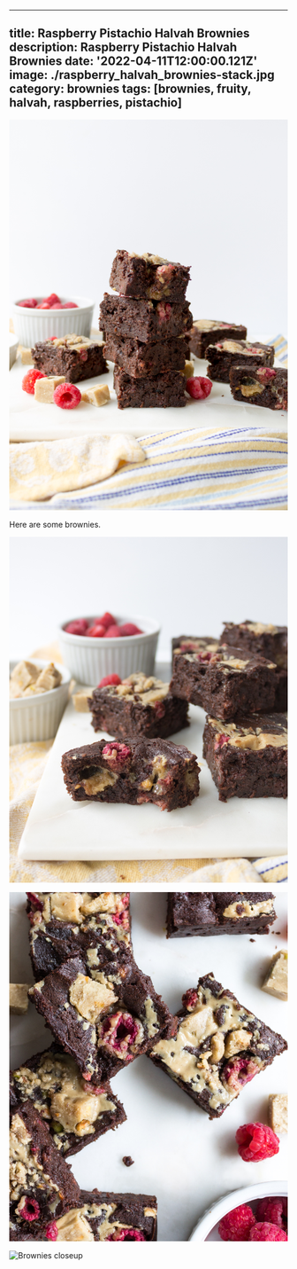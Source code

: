 ---
title: Raspberry Pistachio Halvah Brownies
description: Raspberry Pistachio Halvah Brownies
date: '2022-04-11T12:00:00.121Z'
image: ./raspberry_halvah_brownies-stack.jpg
category: brownies
tags: [brownies, fruity, halvah, raspberries, pistachio]
------

![Stack of brownies](./raspberry_halvah_brownies-stack.jpg)

Here are some brownies.

<div class="multi-picture multi-picture--2">

![Brownies with a bite](./raspberry_halvah_brownies-bite-side.jpg)

![Brownies overhead](./raspberry_halvah_brownies-overhead.jpg)

</div>

![Brownies closeup](./raspberry_halvah_brownies-closeup.jpg)